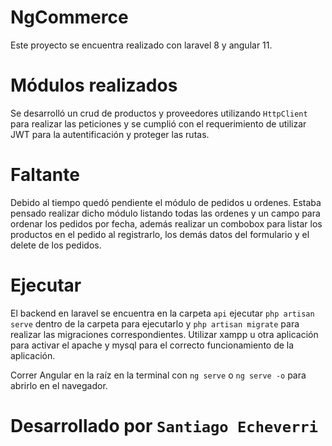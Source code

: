 # NgCommerce

Este proyecto se encuentra realizado con laravel 8 y angular 11. 

# Módulos realizados

Se desarrolló un crud de productos y proveedores utilizando `` HttpClient `` para realizar las peticiones y se cumplió con el requerimiento de utilizar JWT para la autentificación y proteger las rutas.

# Faltante

Debido al tiempo quedó pendiente el módulo de pedidos u ordenes. Estaba pensado realizar dicho módulo listando todas las ordenes y un campo para ordenar los pedidos por fecha, además realizar un combobox para listar los productos en el pedido al registrarlo, los demás datos del formulario y el delete de los pedidos.

# Ejecutar

El backend en laravel se encuentra en la carpeta `` api `` ejecutar `` php artisan serve `` dentro de la carpeta para ejecutarlo y `` php artisan migrate `` para realizar las migraciones correspondientes. Utilizar xampp u otra aplicación para activar el apache y mysql para el correcto funcionamiento de la aplicación. 

Correr Angular en la raíz en la terminal con `` ng serve `` o `` ng serve -o `` para abrirlo en el navegador.

# Desarrollado por `` Santiago Echeverri ``
